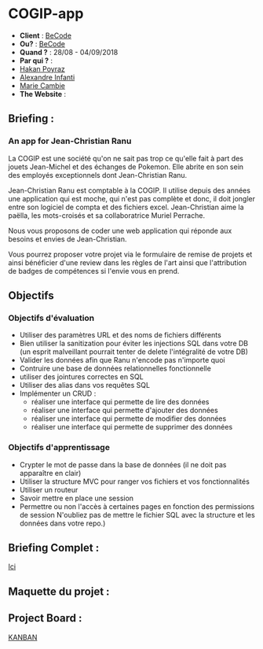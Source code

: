 # COGIP-app
- **Client** : [BeCode](https://becode.org/)
- **Ou?** : [BeCode](https://becode.org/)
- **Quand ?** :  28/08 - 04/09/2018
- **Par qui ?** : 
- [Hakan Poyraz](https://github.com/Plouck) 
- [Alexandre Infanti](https://github.com/Alex-Nfnt)  
- [Marie Cambie](https://github.com/MCambie) 
- **The Website** : 

## Briefing : 
### An app for Jean-Christian Ranu
La COGIP est une société qu'on ne sait pas trop ce qu'elle fait à part des jouets Jean-Michel et des échanges de Pokemon. Elle abrite en son sein des employés exceptionnels dont Jean-Christian Ranu.

Jean-Christian Ranu est comptable à la COGIP. Il utilise depuis des années une application qui est moche, qui n'est pas complète et donc, il doit jongler entre son logiciel de compta et des fichiers excel. Jean-Christian aime la paëlla, les mots-croisés et sa collaboratrice Muriel Perrache.

Nous vous proposons de coder une web application qui réponde aux besoins et envies de Jean-Christian.

Vous pourrez proposer votre projet via le formulaire de remise de projets et ainsi bénéficier d'une review dans les règles de l'art ainsi que l'attribution de badges de compétences si l'envie vous en prend.       

## Objectifs 
### Objectifs d'évaluation
* Utiliser des paramètres URL et des noms de fichiers différents
* Bien utiliser la sanitization pour éviter les injections SQL dans votre DB (un esprit malveillant pourrait tenter de delete l'intégralité de votre DB)
* Valider les données afin que Ranu n'encode pas n'importe quoi
* Contruire une base de données relationnelles fonctionnelle
* utiliser des jointures correctes en SQL
* Utiliser des alias dans vos requêtes SQL
* Implémenter un CRUD :
   * réaliser une interface qui permette de lire des données
   * réaliser une interface qui permette d'ajouter des données
   * réaliser une interface qui permette de modifier des données
   * réaliser une interface qui permette de supprimer des données
### Objectifs d'apprentissage
* Crypter le mot de passe dans la base de données (il ne doit pas apparaître en clair)
* Utiliser la structure MVC pour ranger vos fichiers et vos fonctionnalités
* Utiliser un routeur
* Savoir mettre en place une session
* Permettre ou non l'accès à certaines pages en fonction des permissions de session
N'oubliez pas de mettre le fichier SQL avec la structure et les données dans votre repo.)

## Briefing Complet :  
[Ici](https://github.com/becodeorg/Johnson2/blob/master/projets/COGIPapp/readme.md#les-donn%C3%A9es-dont-jean-christian-a-besoin)

## Maquette du projet :

## Project Board : 
[KANBAN](https://github.com/Plouck/COGIP-app/projects)
